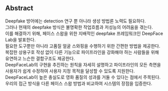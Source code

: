 ## Abstract
Deepfake 방어에는 detection 연구 뿐 아니라 생성 방법론 노력도 필요하다.  
그러나 현재의 deepfake 방식은 불명확한 작업흐름과 저성능의 어려움을 겪는다.  
이를 해결하기 위해, 페이스 스왑을 위한 지배적인 deepfake 프레임워크인 DeepFace Lab을 발표한다.  
필요한 도구뿐만 아니라 고품질 얼굴 스와핑을 수행하기 위한 간편한 방법을 제공한다.  
복잡한 상용구호 작성 없이 다른 기능으로 파이프라인을 강화해야 하는 사람들을 위해 유연하고 느슨한 결합구조도 제공한다.  
DeepFaceLab의 구현을 추진하는 원칙을 자세히 설명하고 파이프라인의 모든 측면을 사용자가 쉽게 수정하여 사용자 지정 목적을 달성할 수 있도록 지원한다.  
DeepFaceLab이 높은 충실도로 영화 품질의 성과를 거둘 수 있다는 점에서 주목된다.  
우리의 접근 방식을 다른 페이스 스왑 방법과 비교하여 시스템의 장점을 입증한다.  

##
